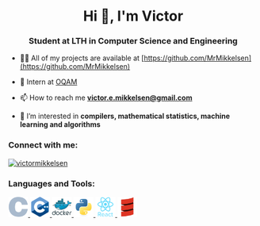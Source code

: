 <h1 align="center">Hi 👋, I'm Victor</h1>
<h3 align="center">Student at LTH in Computer Science and Engineering</h3>


- 👨‍💻 All of my projects are available at [https://github.com/MrMikkelsen](https://github.com/MrMikkelsen)

- 💼 Intern at [OQAM](https://www.oqam.se)
  
- 📫 How to reach me **victor.e.mikkelsen@gmail.com**

- 🔭 I’m interested in **compilers, mathematical statistics, machine learning and algorithms**

<h3 align="left">Connect with me:</h3>
<p align="left">
<a href="https://linkedin.com/in/victormikkelsen" target="blank"><img align="center" src="https://raw.githubusercontent.com/rahuldkjain/github-profile-readme-generator/master/src/images/icons/Social/linked-in-alt.svg" alt="victormikkelsen" height="30" width="40" /></a>
</p>

<h3 align="left">Languages and Tools:</h3>
<p align="left"> 
<a href="https://www.cprogramming.com/" target="_blank" rel="noreferrer"> 
  <img src="https://raw.githubusercontent.com/devicons/devicon/master/icons/c/c-original.svg" alt="c" width="40" height="40"/> 
</a> 
<a href="https://www.w3schools.com/cpp/" target="_blank" rel="noreferrer"> 
  <img src="https://raw.githubusercontent.com/devicons/devicon/master/icons/cplusplus/cplusplus-original.svg" alt="cplusplus" width="40" height="40"/> 
</a> 
<a href="https://www.docker.com/" target="_blank" rel="noreferrer"> 
  <img src="https://raw.githubusercontent.com/devicons/devicon/master/icons/docker/docker-original-wordmark.svg" alt="docker" width="40" height="40"/> 
</a> 
<a href="https://www.python.org" target="_blank" rel="noreferrer"> 
  <img src="https://raw.githubusercontent.com/devicons/devicon/master/icons/python/python-original.svg" alt="python" width="40" height="40"/> 
</a> 
<a href="https://reactjs.org/" target="_blank" rel="noreferrer"> 
  <img src="https://raw.githubusercontent.com/devicons/devicon/master/icons/react/react-original-wordmark.svg" alt="react" width="40" height="40"/> 
</a> 
<a href="https://www.scala-lang.org" target="_blank" rel="noreferrer"> 
  <img src="https://raw.githubusercontent.com/devicons/devicon/master/icons/scala/scala-original.svg" alt="scala" width="40" height="40"/> 
</a> 
</p>
